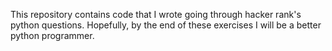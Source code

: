 This repository contains code that I wrote going through hacker rank's python questions. Hopefully, by the end of these exercises I will be a better python programmer.
